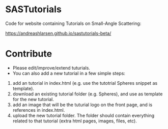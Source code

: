 # SASTutorials
Code for website containing Tutorials on Small-Angle Scattering:

https://andreashlarsen.github.io/sastutorials-beta/

# Contribute
- Please edit/improve/extend tuturials.    
- You can also add a new tutorial in a few simple steps:    
1) add an tutorial in index.html (e.g. use the tutotrial Spheres snippet as template).     
2) download an existing tutorial folder (e.g. Spheres), and use as template for the new tutorial.        
3) add an image that will be the tuturial logo on the front page, and is references in index.html.     
4) upload the new tutorial folder. The folder should contain everything related to that tutorial (extra html pages, images, files, etc).      
